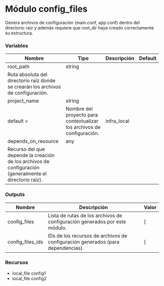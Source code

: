 # Módulo config_files

Genera archivos de configuración (main.conf, app.conf) dentro del directorio raíz y además
requiere que root_dir haya creado correctamente su estructura.

### Variables

| Nombre | Tipo | Descripción | Default |
|--------|------|-------------|---------|
| root_path | string
 | Ruta absoluta del directorio raíz donde se crearán los archivos de configuración. | <null> |
| project_name | string
  default     =  | Nombre del proyecto para contextualizar los archivos de configuración. | infra_local |
| depends_on_resource | any
 | Recurso del que depende la creación de los archivos de configuración (generalmente el directorio raíz). | <null> |

### Outputs

| Nombre | Descripción | Valor |
|--------|-------------|-------|
| config_files | Lista de rutas de los archivos de configuración generados por este módulo. | [ |
| config_files_ids | IDs de los recursos de archivos de configuración generados (para dependencias). | [ |

### Recursos

- local_file config1
- local_file config2
